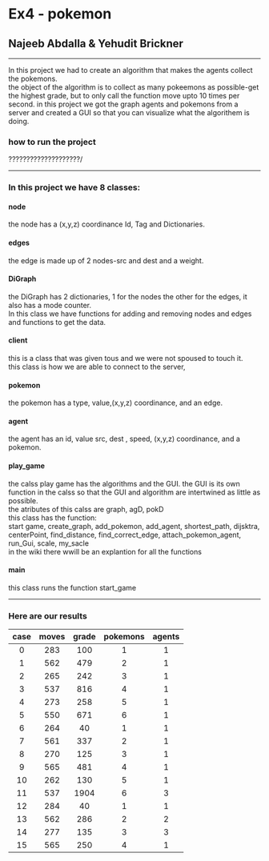 # Ex4 - pokemon

## Najeeb Abdalla & Yehudit Brickner
__________________________
In this project we had to create an algorithm that makes the agents collect the pokemons.
<br> the object of the algorithm is to collect as many pokeemons as possible-get the highest grade, but to only call the function move upto 10 times per second.
in this project we got the graph agents and pokemons from a server and created a GUI so that you can visualize what the algorithem is doing. 

### how to run the project

????????????????????/
__________________________
### In this project we have 8 classes:

#### node
the node has a (x,y,z) coordinance Id, Tag and Dictionaries.

#### edges
the edge is made up of 2 nodes-src and dest and a weight.

#### DiGraph 
the DiGraph has 2 dictionaries, 1 for the nodes the other for the edges, it also has a mode counter.
<br>In this class we have functions for adding and removing nodes and edges and functions to get the data.

#### client
this is a class that was given tous and we were not spoused to touch it.
<br> this class is how we are able to connect to the server,

#### pokemon
the pokemon has a type, value,(x,y,z) coordinance, and an edge.

#### agent
the agent has an id, value src, dest , speed, (x,y,z) coordinance, and a pokemon.

#### play_game
the calss play game has the algorithms and the GUI. the GUI is its own function in the calss so that the GUI and algorithm are intertwined as little as possible.
<br> the atributes of this calss are graph, agD, pokD
<br> this class has the function:
<br>start game, create_graph, add_pokemon, add_agent, shortest_path, dijsktra, centerPoint,
find_distance, find_correct_edge, attach_pokemon_agent, run_Gui, scale, my_sacle
<br>in the wiki there wwill be an explantion for all the functions

#### main
this class runs the function start_game
_______________________________

###  Here are our results
|case |moves|grade|pokemons|agents|
|:---:|:---:|:---:|:------:|:----:|
|0    |283  |100  | 1      |1     |
|1    |562  |479  | 2      |1     |
|2    |265  |242  | 3      |1     |
|3    |537  |816  |4       |1     |
|4    |273  |258  | 5      |    1 |
|5    |550  |671  |6       |     1|
|6    |264  |40   |1       |  1   |
|7    |561  |337  |2       |   1  |
|8    |270  |125  |  3     |1     |
|9    |565  |481  |  4     |1     |
|10   |262  |130  |  5     |1     |
|11   |537  |1904 |   6    |3     |
|12   |284  |40   |  1     |1     |
|13   |562  |286  |   2    | 2    |
|14   |277  |135  |  3     | 3    |
|15   |565  |250  |   4    | 1    |



